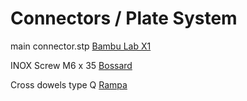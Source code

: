 # Connectors / Plate System

main connector.stp [Bambu Lab X1](https://eu.store.bambulab.com/de/products/pla-cf?id=43944001994971)

INOX Screw M6 x 35 [Bossard](https://www.bossard.com/eshop/ch-de/schrauben/schrauben-mit-innenantrieb/senkschrauben-mit-innensechskant-ohne-schaft/p/2104/)

Cross dowels type Q [Rampa](https://www.rampa.com/eu/de/Onlineshop/Produkte/Quergewindebolzen/?etcc_med=SEA&etcc_par=GoogleAds&etcc_cmp=ET-DSA%20%28%2Feu%2Fde%2F%29&etcc_grp=167116995070&etcc_bky=&etcc_mty=&etcc_plc=&etcc_ctv=701647771396&etcc_bde=c&etcc_var=EAIaIQobChMI0Mzsj4HVjQMVoa-DBx3n9whuEAAYASAAEgL7gfD_BwE&gad_source=1&gad_campaignid=21361975325&gclid=EAIaIQobChMI0Mzsj4HVjQMVoa-DBx3n9whuEAAYASAAEgL7gfD_BwE)

